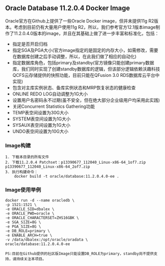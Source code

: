 ## Oracle Database 11.2.0.4 Docker Image

Oracle官方在Github上提供了一些Oracle Docker image，但并未提供11g R2版本。考虑到目前仍有大量用户使用11g R2，所以，我们参考官方12.1版本image制作了11.2.0.4.0版本的image，并且在其基础上做了进一步丰富和标准化，包括：

- 指定是否开启归档
- 指定SGA及PGA大小(官方image指定的是固定的内存大小，如需修改，需要在数据库创建之后手动调整，所以，在此我们做了相应的自动化)
- 指定数据库角色，包括primary及standby(官方镜像只能创建primary数据库，我们同时实现了创建standby数据库的逻辑，但该部分逻辑依赖沃趣科技QCFS云存储提供的快照功能，目前只能在QFusion 3.0 RDS数据库云平台中实现)
- 包含对主库实例状态、备库实例状态和MRP恢复状态的健康检查
- ONLINE REDO LOG自动调整为1G大小
- 设置用户名密码永不过期(虽不安全，但在绝大部分企业级用户均采用此实践)
- 关闭Concurrent Statistics Gathering功能
- TEMP表空间设置为30G大小
- SYSTEM表空间设置为1G大小
- SYSAUX表空间设置为1G大小
- UNDO表空间设置为10G大小


### Image构建

```
1. 下载本目录的所有文件
2. 下载11.2.0.4 Patchset：p13390677_112040_Linux-x86-64_1of7.zip p13390677_112040_Linux-x86-64_2of7.zip
3. 执行构建命令：
	docker build -t oracle/database:11.2.0.4.0-ee .
```

### Image使用举例

```
docker run -d --name oracledb \
-p 1521:1521 \
-e ORACLE_SID=dbalex \
-e ORACLE_PWD=oracle \
-e ORACLE_CHARACTERSET=ZHS16GBK \
-e SGA_SIZE=8G \
-e PGA_SIZE=8G \
-e DB_ROLE=primary \
-e ENABLE_ARCH=true \
-v /data/dbalex:/opt/oracle/oradata \
oracle/database:11.2.0.4.0-ee

PS:目前在Github提供的社区版Image只能设置DB_ROLE为primary，standby尚不提供支持，请持续关注本项目。
```

